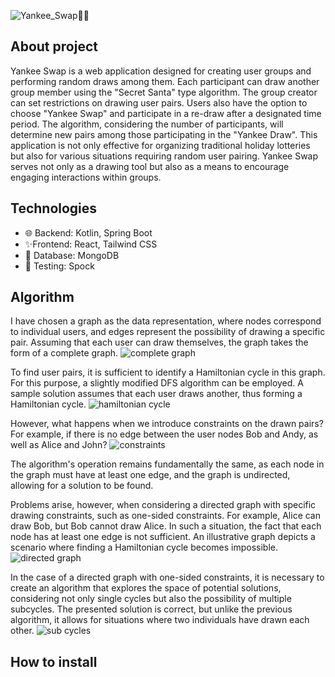![Yankee_Swap🎅🏻](https://github.com/kondziet/yankee-swap/assets/86203980/78c4306b-5f1b-4644-9cb6-3acb44d76149)

## About project

Yankee Swap is a web application designed for creating user groups and performing random draws among them. Each participant can draw another group member using the "Secret Santa" type algorithm. The group creator can set restrictions on drawing user pairs. Users also have the option to choose "Yankee Swap" and participate in a re-draw after a designated time period. The algorithm, considering the number of participants, will determine new pairs among those participating in the "Yankee Draw". This application is not only effective for organizing traditional holiday lotteries but also for various situations requiring random user pairing. Yankee Swap serves not only as a drawing tool but also as a means to encourage engaging interactions within groups.

## Technologies

* 🌐 Backend: Kotlin, Spring Boot
* ✨Frontend: React, Tailwind CSS
* 💾 Database: MongoDB
* 🧪 Testing: Spock

## Algorithm

I have chosen a graph as the data representation, where nodes correspond to individual users, and edges represent the possibility of drawing a specific pair. Assuming that each user can draw themselves, the graph takes the form of a complete graph.
![complete graph](https://github.com/kondziet/yankee-swap/assets/86203980/8be8b7e4-888d-43ba-87b7-48f69c2cca83)

To find user pairs, it is sufficient to identify a Hamiltonian cycle in this graph. For this purpose, a slightly modified DFS algorithm can be employed. A sample solution assumes that each user draws another, thus forming a Hamiltonian cycle.
![hamiltonian cycle](https://github.com/kondziet/yankee-swap/assets/86203980/1d311c0e-b9ef-4a18-b56e-df20b85e272c)

However, what happens when we introduce constraints on the drawn pairs? For example, if there is no edge between the user nodes Bob and Andy, as well as Alice and John?
![constraints](https://github.com/kondziet/yankee-swap/assets/86203980/e5aca1fc-74fd-4090-b49d-7f95db389069)

The algorithm's operation remains fundamentally the same, as each node in the graph must have at least one edge, and the graph is undirected, allowing for a solution to be found.

Problems arise, however, when considering a directed graph with specific drawing constraints, such as one-sided constraints. For example, Alice can draw Bob, but Bob cannot draw Alice. In such a situation, the fact that each node has at least one edge is not sufficient. An illustrative graph depicts a scenario where finding a Hamiltonian cycle becomes impossible.
![directed graph](https://github.com/kondziet/yankee-swap/assets/86203980/92044382-e8bd-4cea-bdad-ebd44198c06b)

In the case of a directed graph with one-sided constraints, it is necessary to create an algorithm that explores the space of potential solutions, considering not only single cycles but also the possibility of multiple subcycles. The presented solution is correct, but unlike the previous algorithm, it allows for situations where two individuals have drawn each other.
![sub cycles](https://github.com/kondziet/yankee-swap/assets/86203980/09f10d34-25ef-4a80-93ba-c46975f49bcb)

## How to install
